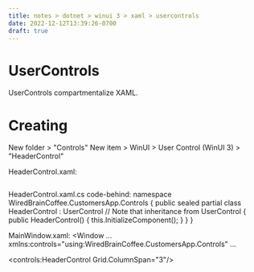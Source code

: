 ```yaml
---
title: notes > dotnet > winui 3 > xaml > usercontrols
date: 2022-12-12T13:39:26-0700
draft: true
---
```

# UserControls
UserControls compartmentalize XAML.

# Creating
New folder > "Controls"
New item > WinUI > User Control (WinUI 3) > "HeaderControl"

HeaderControl.xaml:
<!-- Create a UserControl tag to hold the control: -->
<UserControl
x:Class="WiredBrainCoffee.CustomersApp.Controls.HeaderControl"
xmlns="http://schemas.microsoft.com/winfx/2006/xaml/presentation"
xmlns:x="http://schemas.microsoft.com/winfx/2006/xaml"
xmlns:local="using:WiredBrainCoffee.CustomersApp.Controls"
xmlns:d="http://schemas.microsoft.com/expression/blend/2008"
xmlns:mc="http://schemas.openxmlformats.org/markup-compatibility/2006"
mc:Ignorable="d">
<Grid Background="#F05A28">
<StackPanel HorizontalAlignment="Center" Orientation="Horizontal">
<Image Source="/Images/logo.png" Width="100"
Margin="5"/>
<TextBlock Text="Customers App" FontSize="30"
VerticalAlignment="Center"
Foreground="White"/>
<TextBlock Text="Version 1.0" FontSize="16"
VerticalAlignment="Bottom"
Margin="10 0 0 22"
Foreground="#333333"/>
</StackPanel>
</Grid>
</UserControl>

HeaderControl.xaml.cs code-behind:
namespace WiredBrainCoffee.CustomersApp.Controls
{
public sealed partial class HeaderControl : UserControl // Note that inheritance from UserControl
{
public HeaderControl()
{
this.InitializeComponent();
}
}
}

MainWindow.xaml:
<Window
…
xmlns:controls="using:WiredBrainCoffee.CustomersApp.Controls"
…
<!-- Header -->
<controls:HeaderControl Grid.ColumnSpan="3"/>
